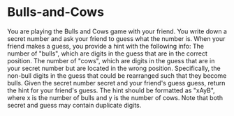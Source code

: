 # Bulls-and-Cows
You are playing the Bulls and Cows game with your friend.  You write down a secret number and ask your friend to guess what the number is. When your friend makes a guess, you provide a hint with the following info:  The number of "bulls", which are digits in the guess that are in the correct position. The number of "cows", which are digits in the guess that are in your secret number but are located in the wrong position. Specifically, the non-bull digits in the guess that could be rearranged such that they become bulls. Given the secret number secret and your friend's guess guess, return the hint for your friend's guess.  The hint should be formatted as "xAyB", where x is the number of bulls and y is the number of cows. Note that both secret and guess may contain duplicate digits.
